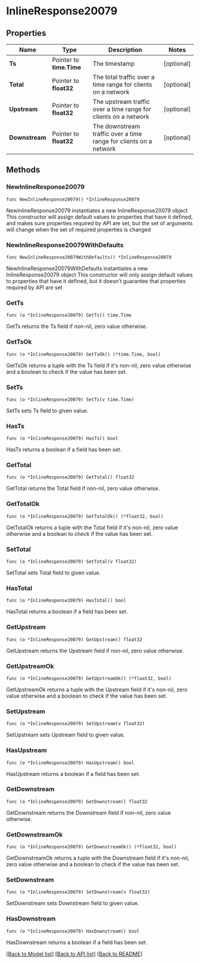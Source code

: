 # InlineResponse20079

## Properties

Name | Type | Description | Notes
------------ | ------------- | ------------- | -------------
**Ts** | Pointer to **time.Time** | The timestamp | [optional] 
**Total** | Pointer to **float32** | The total traffic over a time range for clients on a network | [optional] 
**Upstream** | Pointer to **float32** | The upstream traffic over a time range for clients on a network | [optional] 
**Downstream** | Pointer to **float32** | The downstream traffic over a time range for clients on a network | [optional] 

## Methods

### NewInlineResponse20079

`func NewInlineResponse20079() *InlineResponse20079`

NewInlineResponse20079 instantiates a new InlineResponse20079 object
This constructor will assign default values to properties that have it defined,
and makes sure properties required by API are set, but the set of arguments
will change when the set of required properties is changed

### NewInlineResponse20079WithDefaults

`func NewInlineResponse20079WithDefaults() *InlineResponse20079`

NewInlineResponse20079WithDefaults instantiates a new InlineResponse20079 object
This constructor will only assign default values to properties that have it defined,
but it doesn't guarantee that properties required by API are set

### GetTs

`func (o *InlineResponse20079) GetTs() time.Time`

GetTs returns the Ts field if non-nil, zero value otherwise.

### GetTsOk

`func (o *InlineResponse20079) GetTsOk() (*time.Time, bool)`

GetTsOk returns a tuple with the Ts field if it's non-nil, zero value otherwise
and a boolean to check if the value has been set.

### SetTs

`func (o *InlineResponse20079) SetTs(v time.Time)`

SetTs sets Ts field to given value.

### HasTs

`func (o *InlineResponse20079) HasTs() bool`

HasTs returns a boolean if a field has been set.

### GetTotal

`func (o *InlineResponse20079) GetTotal() float32`

GetTotal returns the Total field if non-nil, zero value otherwise.

### GetTotalOk

`func (o *InlineResponse20079) GetTotalOk() (*float32, bool)`

GetTotalOk returns a tuple with the Total field if it's non-nil, zero value otherwise
and a boolean to check if the value has been set.

### SetTotal

`func (o *InlineResponse20079) SetTotal(v float32)`

SetTotal sets Total field to given value.

### HasTotal

`func (o *InlineResponse20079) HasTotal() bool`

HasTotal returns a boolean if a field has been set.

### GetUpstream

`func (o *InlineResponse20079) GetUpstream() float32`

GetUpstream returns the Upstream field if non-nil, zero value otherwise.

### GetUpstreamOk

`func (o *InlineResponse20079) GetUpstreamOk() (*float32, bool)`

GetUpstreamOk returns a tuple with the Upstream field if it's non-nil, zero value otherwise
and a boolean to check if the value has been set.

### SetUpstream

`func (o *InlineResponse20079) SetUpstream(v float32)`

SetUpstream sets Upstream field to given value.

### HasUpstream

`func (o *InlineResponse20079) HasUpstream() bool`

HasUpstream returns a boolean if a field has been set.

### GetDownstream

`func (o *InlineResponse20079) GetDownstream() float32`

GetDownstream returns the Downstream field if non-nil, zero value otherwise.

### GetDownstreamOk

`func (o *InlineResponse20079) GetDownstreamOk() (*float32, bool)`

GetDownstreamOk returns a tuple with the Downstream field if it's non-nil, zero value otherwise
and a boolean to check if the value has been set.

### SetDownstream

`func (o *InlineResponse20079) SetDownstream(v float32)`

SetDownstream sets Downstream field to given value.

### HasDownstream

`func (o *InlineResponse20079) HasDownstream() bool`

HasDownstream returns a boolean if a field has been set.


[[Back to Model list]](../README.md#documentation-for-models) [[Back to API list]](../README.md#documentation-for-api-endpoints) [[Back to README]](../README.md)


